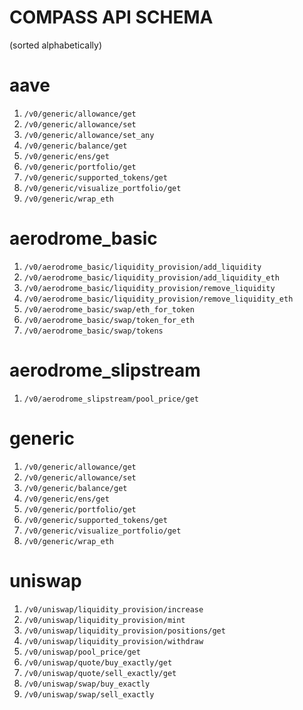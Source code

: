 # COMPASS API SCHEMA

(sorted alphabetically)

# aave

1. `/v0/generic/allowance/get`
2. `/v0/generic/allowance/set`
3. `/v0/generic/allowance/set_any`
4. `/v0/generic/balance/get`
5. `/v0/generic/ens/get`
6. `/v0/generic/portfolio/get`
7. `/v0/generic/supported_tokens/get`
8. `/v0/generic/visualize_portfolio/get`
9. `/v0/generic/wrap_eth`

# aerodrome_basic

1. `/v0/aerodrome_basic/liquidity_provision/add_liquidity`
2. `/v0/aerodrome_basic/liquidity_provision/add_liquidity_eth`
3. `/v0/aerodrome_basic/liquidity_provision/remove_liquidity`
4. `/v0/aerodrome_basic/liquidity_provision/remove_liquidity_eth`
5. `/v0/aerodrome_basic/swap/eth_for_token`
6. `/v0/aerodrome_basic/swap/token_for_eth`
7. `/v0/aerodrome_basic/swap/tokens`

# aerodrome_slipstream

1. `/v0/aerodrome_slipstream/pool_price/get`

# generic

1. `/v0/generic/allowance/get`
2. `/v0/generic/allowance/set`
3. `/v0/generic/balance/get`
4. `/v0/generic/ens/get`
5. `/v0/generic/portfolio/get`
6. `/v0/generic/supported_tokens/get`
7. `/v0/generic/visualize_portfolio/get`
8. `/v0/generic/wrap_eth`

# uniswap

1. `/v0/uniswap/liquidity_provision/increase`
2. `/v0/uniswap/liquidity_provision/mint`
3. `/v0/uniswap/liquidity_provision/positions/get`
4. `/v0/uniswap/liquidity_provision/withdraw`
5. `/v0/uniswap/pool_price/get`
6. `/v0/uniswap/quote/buy_exactly/get`
7. `/v0/uniswap/quote/sell_exactly/get`
8. `/v0/uniswap/swap/buy_exactly`
9. `/v0/uniswap/swap/sell_exactly`
